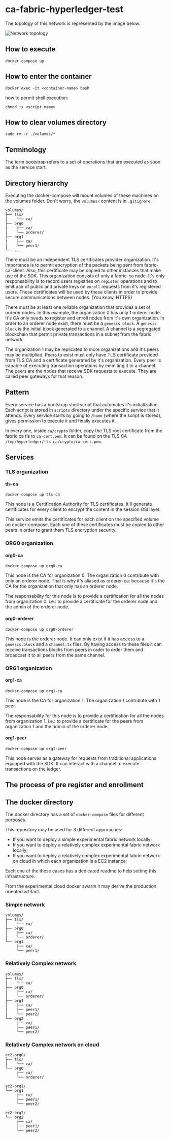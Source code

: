 # ca-fabric-hyperledger-test

The topology of this network is represented by the image below:

![Network topology](https://hyperledger-fabric-ca.readthedocs.io/en/latest/_images/network_topology.png)

## How to execute

`docker-compose up`

## How to enter the container

`docker exec -it <container-name> bash`

how to permit shell execution:

`chmod +x <script_name>`


## How to clear volumes directory

`sudo rm -r ./volumes/*`

## Terminology

The term bootstrap refers to a set of operations that are executed as soon as the service start.

## Directory hierarchy

Executing the docker-compose will mount volumes of these machines on the volumes folder. Don't worry, the `volumes/` content is in `.gitignore`.

```
volumes/
├── tls/
|    └── ca/ 
├── org0
|    ├── ca/
|    └── orderer/  
├── org1
|    ├── ca/ 
|    └── peer1/ 
└── ...
```

There must be an independent TLS certificates provider organization. It's importance is to permit encryption of the packets being sent from fabric-ca-client. Also, this certificate may be copied to other instances that make use of the SDK. This organization consists of only a fabric-ca node. It's only responsability is to record users registries on `register` operations and to emit pair of public and private keys on `enroll` requests from it's registered users. These certificates will be used by these clients in order to provide secure communications between nodes. (You know, HTTPS)

There must be at least one reliable organization that provides a set of orderer nodes. In this example, the organization 0 has only 1 orderer node. It's CA only needs to register and enroll nodes from it's own organization. In order to an orderer node exist, there must be a `genesis block`. A `genesis block` is the initial block generated to a channel. A channel is a segregated blockchain that permit private transactions in a subnet from the fabric network.

The organization 1 may be replicated to more organizations and it's peers may be multiplied. Peers to exist must only have TLS certificate provided from TLS CA and a certificate generated by it's organization. Every peer is capable of executing transaction operations by emmiting it to a channel. The peers are the nodes that receive SDK requests to execute. They are called peer gateways for that reason.

## Pattern

Every service has a bootstrap shell script that automates it's initialization. Each script is stored in `scripts` directory under the specific service that it attends. Every service starts by going to `/home` (where the script is stored), gives permission to execute it and finally executes it.

In every one, inside `ca/crypto` folder, copy the TLS root certificate from the fabric ca tls to `ca-cert.pem`. It can be found on the TLS CA `/tmp/hyperledger/tls-ca/crypto/ca-cert.pem`.

## Services

### TLS organization

#### tls-ca

`docker-compose up tls-ca`

This node is a Certification Authority for TLS certificates. It'll generate certificates for every client to encrypt the content in the session OSI layer.

This service emits the certificates for each client on the specified volume on docker-compose. Each one of these certificates must be copied to other peers in order to grant them TLS encryption security.

### ORG0 organization

#### org0-ca

`docker-compose up org0-ca`

This node is the CA for organization 0. The organization 0 contribute with only an orderer node. That is why it's aliased as orderer-ca: because it's the CA for the organization that only has an orderer node.

The responsability for this node is to provide a certification for all the nodes from organization 0. i.e.: to provide a certificate for the orderer node and the admin of the orderer node.

#### org0-orderer

`docker-compose up org0-orderer`

This node is the orderer node. It can only exist if it has access to a `genesis.block` and a `channel.tx` files. By having access to these files it can receive transactions blocks from peers in order to order them and broadcast it to all peers from the same channel.

### ORG1 organization

#### org1-ca

`docker-compose up org1-ca`

This node is the CA for organization 1. The organization 1 contribute with 1 peer.

The responsability for this node is to provide a certification for all the nodes from organization 1. i.e.: to provide a certificate for the peers from organization 1 and the admin of the orderer node.

#### org1-peer

`docker-compose up org1-peer`

This node serves as a gateway for requests from traditional applications equipped with the SDK. It can interact with a channel to execute transactions on the ledger.

## The process of pre register and enrollment

## The docker directory

The docker directory has a set of `docker-compose` files for different purposes.

This repository may be used for 3 different approaches:

- If you want to deploy a simple experimental fabric network locally;
- If you want to deploy a relatively complex experimental fabric network locally;
- If you want to deploy a relatively complex experimental fabric network on cloud in which each organization is a EC2 instance;

Each one of the these cases has a dedicated readme to help setting this infrastructure.

From the experimental cloud docker swarm it may derive the production oriented artifact.

### Simple network

```
volumes/
├── tls/
|    └── ca/ 
├── org0
|    ├── ca/
|    └── orderer/  
└── org1
     ├── ca/ 
     └── peer1/ 
```

### Relatively Complex network

```
volumes/
├── tls/
|    └── ca/ 
├── org0
|    ├── ca/
|    └── orderer/  
├── org1
|    ├── ca/
|    ├── peer1/ 
|    └── peer2/ 
└── org2
     ├── ca/
     ├── peer1/ 
     └── peer2/ 
```

### Relatively Complex network on cloud

```
ec2-org0/
├── tls/
|    └── ca/ 
└── org0
     ├── ca/
     └── orderer/
```

```
ec2-org1/
└── org1
     ├── ca/
     ├── peer1/ 
     └── peer2/ 
```

```
ec2-org2/
└── org2
     ├── ca/
     ├── peer1/ 
     └── peer2/ 
```